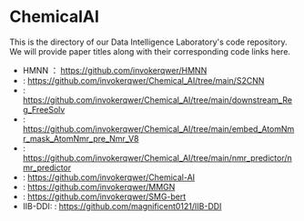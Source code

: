 # ChemicalAI
This is the directory of our Data Intelligence Laboratory's code repository. We will provide paper titles along with their corresponding code links here.
+ HMNN ：  https://github.com/invokerqwer/HMNN
+ :   https://github.com/invokerqwer/Chemical_AI/tree/main/S2CNN
+ :   https://github.com/invokerqwer/Chemical_AI/tree/main/downstream_Reg_FreeSolv
+ :   https://github.com/invokerqwer/Chemical_AI/tree/main/embed_AtomNmr_mask_AtomNmr_pre_Nmr_V8
+ :   https://github.com/invokerqwer/Chemical_AI/tree/main/nmr_predictor/nmr_predictor
+ :   https://github.com/invokerqwer/Chemical-AI
+ :   https://github.com/invokerqwer/MMGN
+ :   https://github.com/invokerqwer/SMG-bert
+ IIB-DDI: :  https://github.com/magnificent0121/IIB-DDI
